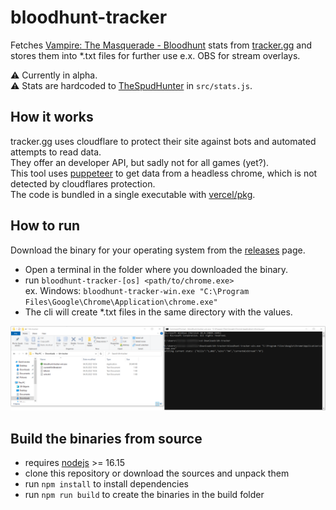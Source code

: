 # bloodhunt-tracker

Fetches [Vampire: The Masquerade - Bloodhunt](https://store.steampowered.com/app/760160/Vampire_The_Masquerade__Bloodhunt/) stats from [tracker.gg](https://tracker.gg/bloodhunt) and stores them into *.txt files for further use e.x. OBS for stream overlays.

⚠️ Currently in alpha.  
⚠️ Stats are hardcoded to [TheSpudHunter](https://www.twitch.tv/thespudhunter) in `src/stats.js`.

## How it works

tracker.gg uses cloudflare to protect their site against bots and automated attempts to read data.  
They offer an developer API, but sadly not for all games (yet?).  
This tool uses [puppeteer](https://pptr.dev/) to get data from a headless chrome, which is not detected by cloudflares protection.  
The code is bundled in a single executable with [vercel/pkg](https://github.com/vercel/pkg).

## How to run
Download the binary for your operating system from the [releases](https://github.com/nebularazer/bloodhunt-tracker/releases) page.

- Open a terminal in the folder where you downloaded the binary.
- run `bloodhunt-tracker-[os] <path/to/chrome.exe>`  
  ex. Windows: `bloodhunt-tracker-win.exe "C:\Program Files\Google\Chrome\Application\chrome.exe"`
- The cli will create *.txt files in the same directory with the values.

![Windows Example](images/windows_cli.png?raw=true)

## Build the binaries from source

- requires [nodejs](https://nodejs.org/en/) >= 16.15
- clone this repository or download the sources and unpack them
- run `npm install` to install dependencies
- run `npm run build` to create the binaries in the build folder
